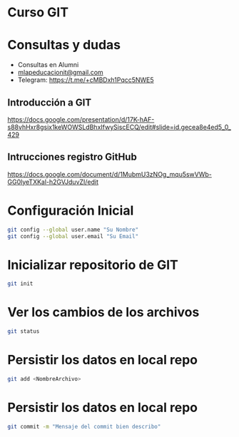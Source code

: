 # Curso GIT

# Consultas y dudas

* Consultas en Alumni
* mlapeducacionit@gmail.com
* Telegram: https://t.me/+cMBDxh1Pqcc5NWE5

## Introducción a GIT
https://docs.google.com/presentation/d/17K-hAF-s88vhHxr8gsix1keWOWSLdBhxIfwySiscECQ/edit#slide=id.gecea8e4ed5_0_429

## Intrucciones registro GitHub
https://docs.google.com/document/d/1MubmU3zNOg_mqu5swVWb-GG0lyeTXKal-h2GVJduvZI/edit

# Configuración Inicial

```sh
git config --global user.name "Su Nombre"
git config --global user.email "Su Email"
```

# Inicializar repositorio de GIT

```sh
git init
```

# Ver los cambios de los archivos

```sh
git status
```

# Persistir los datos en local repo

```sh
git add <NombreArchivo>
```

# Persistir los datos en local repo

```sh
git commit -m "Mensaje del commit bien describo"
```

